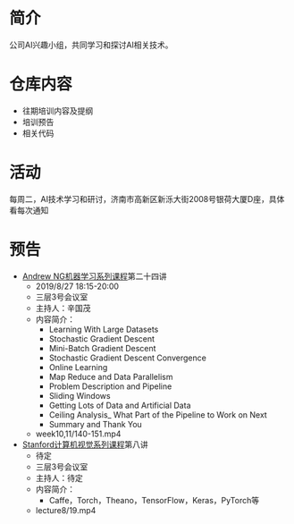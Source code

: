 # 简介
公司AI兴趣小组，共同学习和探讨AI相关技术。
# 仓库内容
- 往期培训内容及提纲
- 培训预告
- 相关代码
# 活动
每周二，AI技术学习和研讨，济南市高新区新泺大街2008号银荷大厦D座，具体看每次通知
# 预告
- [Andrew NG机器学习系列课程](https://github.com/guomxin/SIGAI/blob/master/NGMachineLearningTraining.md)第二十四讲
  - 2019/8/27 18:15-20:00
  - 三层3号会议室
  - 主持人：辛国茂
  - 内容简介：
    - Learning With Large Datasets
    - Stochastic Gradient Descent
    - Mini-Batch Gradient Descent
    - Stochastic Gradient Descent Convergence
    - Online Learning
    - Map Reduce and Data Parallelism
    - Problem Description and Pipeline
    - Sliding Windows
    - Getting Lots of Data and Artificial Data
    - Ceiling Analysis_ What Part of the Pipeline to Work on Next
    - Summary and Thank You
  -  week10,11/140-151.mp4
- [Stanford计算机视觉系列课程](https://github.com/guomxin/SIGAI/blob/master/CS231n-2017.md)第八讲
  - 待定
  - 三层3号会议室
  - 主持人：待定
  - 内容简介：
    - Caffe，Torch，Theano，TensorFlow，Keras，PyTorch等
  - lecture8/19.mp4
